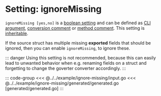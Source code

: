 # Setting: ignoreMissing

`ignoreMissing [yes,no]` is a [boolean setting](./define-settings.md#boolean) and
can be defined as [CLI argument](./define-settings.md#cli), [conversion
comment](./define-settings.md#conversion) or [method
comment](./define-settings.md#method). This setting is
[inheritable](./define-settings.md#inheritance).

If the source struct has multiple missing **exported** fields that should be
ignored, then you can enable `ignoreMissing`, to ignore these.

::: danger
Using this setting is not recommended, because this can easily lead to
unwanted behavior when e.g. renaming fields on a struct and forgetting to
change the goverter converter accordingly.
:::

::: code-group
<<< @../../example/ignore-missing/input.go
<<< @../../example/ignore-missing/generated/generated.go [generated/generated.go]
:::
